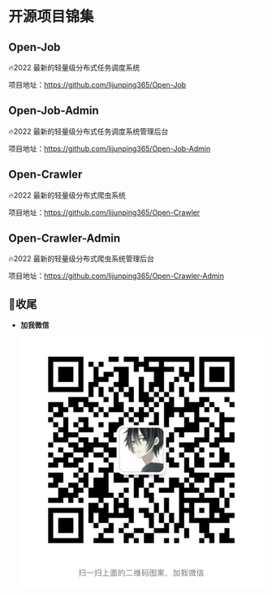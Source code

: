 # 开源项目锦集

## Open-Job

🔥2022 最新的轻量级分布式任务调度系统

项目地址：https://github.com/lijunping365/Open-Job

## Open-Job-Admin

🔥2022 最新的轻量级分布式任务调度系统管理后台

项目地址：https://github.com/lijunping365/Open-Job-Admin

## Open-Crawler

🔥2022 最新的轻量级分布式爬虫系统

项目地址：https://github.com/lijunping365/Open-Crawler

## Open-Crawler-Admin

🔥2022 最新的轻量级分布式爬虫系统管理后台

项目地址：https://github.com/lijunping365/Open-Crawler-Admin

## 🎉收尾

- **加我微信**

  ![我的微信](assets/img/wechat/wechat.png)